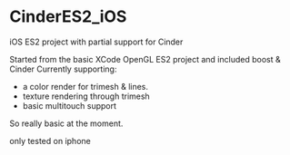 CinderES2_iOS
=============

iOS ES2 project with partial support for Cinder

Started from the basic XCode OpenGL ES2 project and included boost & Cinder
Currently supporting:
- a color render for trimesh & lines.
- texture rendering through trimesh
- basic multitouch support

So really basic at the moment.

only tested on iphone

